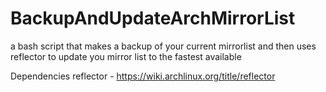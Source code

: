 # BackupAndUpdateArchMirrorList
a bash script that makes a backup of your current mirrorlist and then uses reflector to update you mirror list to the fastest available


Dependencies
reflector - https://wiki.archlinux.org/title/reflector
